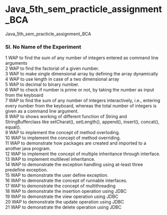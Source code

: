 # Java_5th_sem_practicle_assignment_BCA
Java_5th_sem_practicle_assignment_BCA

<h3>Sl. No	Name of the Experiment</h3>
1	WAP to find the sum of any number of integers entered as command line arguments<br>
2	WAP to find the factorial of a given number.<br>
3	WAP to make single dimensional array by defining the array dynamically<br>
4	WAP to use length in case of a two dimensional array<br>
5	WAP to decimal to binary number.<br>
6	WAP to check if number is prime or not, by taking the number as input from the keyboard<br>
7	WAP to find the sum of any number of integers interactively, i.e., entering every number from
the keyboard, whereas the total number of integers is given as a command line argument.<br>
8	WAP to shows working of different function of String and 
StringBufferclass like setCharat(), setLength(), append(), insert(), concat(), equal().<br>
9	WAP to implement the concept of method overloding.<br>
10	WAP to implement the concept of method overriding.<br>
11	WAP to demonstrate how packages are created and imported to a 
another java program.<br>
12	WAP to implement the concept of multiple inheritance through 
interface.<br>
13	WAP to implement multilevel inheritance.<br>
14	WAP to demonstrate the exception handling using at-least three 
predefine exception.<br>
15	WAP to demonstrate the user define exception.<br>
16	WAP to demonstrate the concept of runnable interfaces.<br>
17	WAP to demonstrate the concept of multithreading<br>
18	WAP to demonstrate the insertion operation using JDBC<br>
19	WAP to demonstrate the view operation using JDBC <br>
20	WAP to demonstrate the update operation using JDBC <br>
21	WAP to demonstrate the delete operation using JDBC <br>
